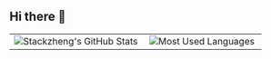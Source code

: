 ## Hi there 👋  

<table>
  <tr>
    <td>
      <img src="https://github-readme-stats.vercel.app/api?username=zheng0116&show_icons=true&theme=transparent" alt="Stackzheng's GitHub Stats" />  
    </td>
    <td>
      <img src="https://github-readme-stats.vercel.app/api/top-langs/?username=zheng0116&layout=compact&hide=html,css&theme=transparent" alt="Most Used Languages" />  
    </td>
  </tr>
</table>
  

